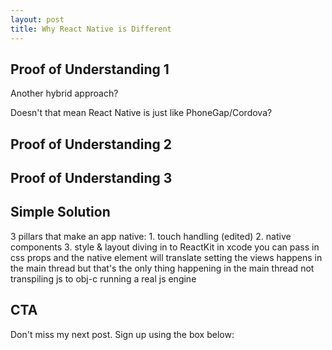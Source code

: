 ```yaml
---
layout: post
title: Why React Native is Different
---
```


## Proof of Understanding 1

Another hybrid approach? 

Doesn't that mean React Native is just like PhoneGap/Cordova?

## Proof of Understanding 2



## Proof of Understanding 3


## Simple Solution

3 pillars that make an app native: 1. touch handling (edited) 2. native components 3. style & layout diving in to ReactKit in xcode you can pass in css props and the native element will translate setting the views happens in the main thread but that's the only thing happening in the main thread not transpiling js to obj-c running a real js engine


## CTA

Don't miss my next post. Sign up using the box below:
